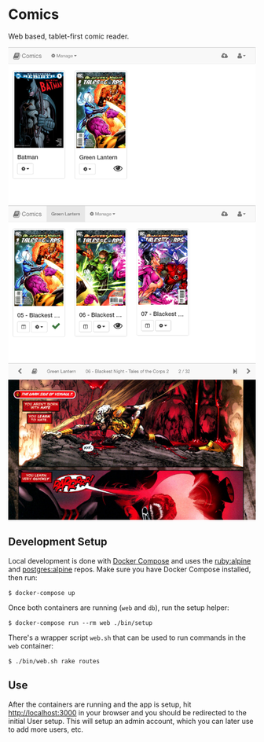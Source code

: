 # Comics

Web based, tablet-first comic reader.

![Groups](public/screenshots/001.png)
![Group](public/screenshots/002.png)
![Page](public/screenshots/003.png)

## Development Setup

Local development is done with [Docker Compose](https://docs.docker.com/compose/) and uses the [ruby:alpine](https://hub.docker.com/_/ruby) and [postgres:alpine](https://hub.docker.com/_/postgres) repos.
Make sure you have Docker Compose installed, then run:

```
$ docker-compose up
```

Once both containers are running (`web` and `db`), run the setup helper:

```
$ docker-compose run --rm web ./bin/setup
```

There's a wrapper script `web.sh` that can be used to run commands in the `web` container:

```
$ ./bin/web.sh rake routes
```

## Use

After the containers are running and the app is setup, hit [http://localhost:3000](http://localhost:3000) in your browser and you should be redirected to the initial User setup.
This will setup an admin account, which you can later use to add more users, etc.
